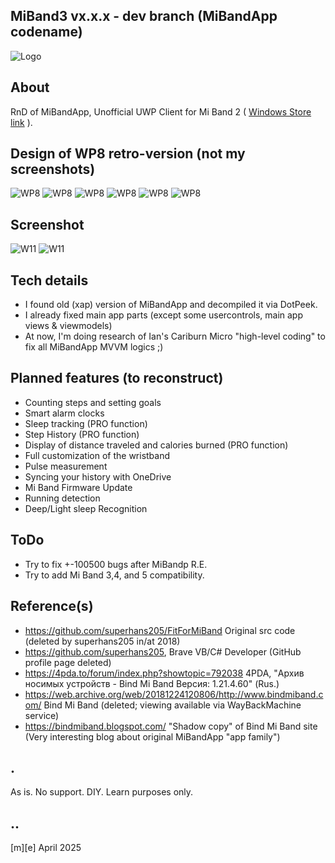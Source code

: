 ## MiBand3 vx.x.x - dev branch (MiBandApp codename)
![Logo](Images/logo.png)

## About 
RnD of MiBandApp, Unofficial UWP Client for Mi Band 2 ( [Windows Store link](https://apps.microsoft.com/detail/9p9p4lqh99c7?hl=ru-RU&gl=RU)  ).

## Design of WP8 retro-version (not my screenshots)
![WP8](Images/retro01.png)
![WP8](Images/retro02.png)
![WP8](Images/retro03.png)
![WP8](Images/retro04.png)
![WP8](Images/retro05.png)
![WP8](Images/retro06.png)

## Screenshot
![W11](Images/sshot01.png)
![W11](Images/sshot02.png)

## Tech details
- I found old (xap) version of MiBandApp and decompiled it via DotPeek.
- I already fixed main app parts (except some usercontrols, main app views & viewmodels)
- At now, I'm doing research of Ian's Cariburn Micro "high-level coding" to fix all MiBandApp MVVM logics ;) 

## Planned features (to reconstruct)
- Counting steps and setting goals
- Smart alarm clocks
- Sleep tracking (PRO function)
- Step History (PRO function)
- Display of distance traveled and calories burned (PRO function)
- Full customization of the wristband
- Pulse measurement
- Syncing your history with OneDrive
- Mi Band Firmware Update
- Running detection
- Deep/Light sleep Recognition
 
## ToDo
- Try to fix +-100500 bugs after MiBandp R.E.
- Try to add Mi Band 3,4, and 5 compatibility.


## Reference(s)
- https://github.com/superhans205/FitForMiBand Original src code (deleted by superhans205 in/at 2018)
- https://github.com/superhans205, Brave VB/C# Developer (GitHub profile page deleted)
- https://4pda.to/forum/index.php?showtopic=792038 4PDA, "Архив носимых устройств - Bind Mi Band Версия: 1.21.4.60" (Rus.)
- https://web.archive.org/web/20181224120806/http://www.bindmiband.com/ Bind Mi Band (deleted; viewing available via WayBackMachine service)
- https://bindmiband.blogspot.com/ "Shadow copy" of Bind Mi Band site (Very interesting blog about original MiBandApp "app family")

## .
As is. No support. DIY. Learn purposes only.

## ..
[m][e] April 2025